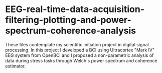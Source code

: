 # EEG-real-time-data-acquisition-filtering-plotting-and-power-spectrum-coherence-analysis
These files contemplate my scientific initiation project in digital signal processing. In this project I developed a BCI using Ultracortex "Mark IV" EEG system from OpenBCI and I proposed a non-parametric analysis of data during stress tasks through Welch's power spectrum and coherence estimator.

